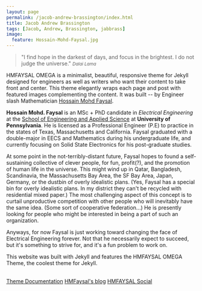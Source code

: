 ```yaml
---
layout: page
permalink: /jacob-andrew-brassington/index.html
title: Jacob Andrew Brassington
tags: [Jacob, Andrew, Brassington, jabbrass]
image:
  feature: Hossain-Mohd-Faysal.jpg
---
```


>&quot;I find hope in the darkest of days, and focus in the brightest. I do not judge the universe.&quot;
><small><cite title="Dalai Lama">Dalai Lama</cite></small>

HMFAYSAL OMEGA is a minimalist, beautiful, responsive theme for Jekyll designed for engineers as well as writers who want their content to take front and center. This theme elegantly wraps each page and post with featured images complementing the content. It was built -- by Engineer slash Mathematician [Hossain Mohd Faysal](http://alum.mit.edu/www/hmfaysal/).

**Hossain Mohd. Faysal** is an MSc + PhD candidate in *Electrical Engineering* at the [School of Engineering and Applied Science](http://www.seas.upenn.edu/) at **University of Pennsylvania**. He is licensed as a Professional Engineer (P.E) to practice in the states of Texas, Massachusetts and California. Faysal graduated with a double-major in EECS and Mathematics during his undergraduate life, and currently focusing on Solid State Electronics for his post-graduate studies.

At some point in the not-terribly-distant future, Faysal hopes to found a self-sustaining collective of clever people, for fun, profit(?), and the promotion of human life in the universe. This might wind up in Qatar, Bangladesh, Scandinavia, the Massachusetts Bay Area, the SF Bay Area, Japan, Germany, or the dustbin of overly idealistic plans. (Yes, Faysal has a special bin for overly idealistic plans. In my district they can't be recycled with residential mixed paper.) The most challenging aspect of this concept is to curtail unproductive competition with other people who will inevitably have the same idea. (Some sort of cooperative federation...) He is presently looking for people who might be interested in being a part of such an organization.

Anyways, for now Faysal is just working toward changing the face of Electrical Engineering forever. Not that he necessarily expect to succeed, but it's something to strive for, and it's a fun problem to work on.

This website was built with Jekyll and features the HMFAYSAL OMEGA Theme, the coolest theme for Jekyll. 
<br>
<br>

<div class="span7 text-center" markdown="0">
<a markdown="0" href="{{ site.url }}/documentation/" class="btn btn-danger btn-large"><i class="icon-book"></i> Theme Documentation</a> <a markdown="0" href="http://alum.mit.edu/www/hmfaysal" class="btn btn-success btn-large"><i class="icon-edit"></i> HMFaysal's blog</a> <a markdown="0" href="http://social.hmfaysal.tk" class="btn btn-info btn-large"><i class="icon-bullseye"></i> HMFAYSAL Social</a></div> 
<br>
<br>
